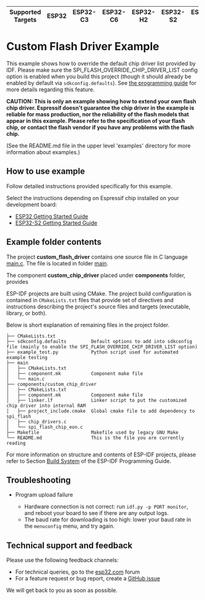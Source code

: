 | Supported Targets | ESP32 | ESP32-C3 | ESP32-C6 | ESP32-H2 | ESP32-S2 | ESP32-S3 |
| ----------------- | ----- | -------- | -------- | -------- | -------- | -------- |

# Custom Flash Driver Example

This example shows how to override the default chip driver list provided by IDF. Please make sure the SPI_FLASH_OVERRIDE_CHIP_DRIVER_LIST config option is enabled when you build this project (though it should already be enabled by default via `sdkconfig.defaults`). See [the programming guide](https://docs.espressif.com/projects/esp-idf/en/stable/api-reference/storage/spi_flash_override_driver.html) for more details regarding this feature.

**CAUTION: This is only an example showing how to extend your own flash chip driver. Espressif doesn't guarantee the chip driver in the example is reliable for mass production, nor the reliability of the flash models that appear in this example. Please refer to the specification of your flash chip, or contact the flash vendor if you have any problems with the flash chip.**

(See the README.md file in the upper level 'examples' directory for more information about examples.)

## How to use example

Follow detailed instructions provided specifically for this example.

Select the instructions depending on Espressif chip installed on your development board:

- [ESP32 Getting Started Guide](https://docs.espressif.com/projects/esp-idf/en/stable/get-started/index.html)
- [ESP32-S2 Getting Started Guide](https://docs.espressif.com/projects/esp-idf/en/latest/esp32s2/get-started/index.html)


## Example folder contents

The project **custom_flash_driver** contains one source file in C language [main.c](main/main.c). The file is located in folder [main](main).

The component **custom_chip_driver** placed under **components** folder, provides

ESP-IDF projects are built using CMake. The project build configuration is contained in `CMakeLists.txt` files that provide set of directives and instructions describing the project's source files and targets (executable, library, or both).

Below is short explanation of remaining files in the project folder.

```
├── CMakeLists.txt
├── sdkconfig.defaults         Default options to add into sdkconfig file (mainly to enable the SPI_FLASH_OVERRIDE_CHIP_DRIVER_LIST option)
├── example_test.py            Python script used for automated example testing
├── main
│   ├── CMakeLists.txt
│   ├── component.mk           Component make file
│   └── main.c
├── components/custom_chip_driver
│   ├── CMakeLists.txt
│   ├── component.mk           Component make file
│   ├── linker.lf              Linker script to put the customized chip driver into internal RAM
│   ├── project_include.cmake  Global cmake file to add dependency to spi_flash
│   ├── chip_drivers.c
│   └── spi_flash_chip_eon.c
├── Makefile                   Makefile used by legacy GNU Make
└── README.md                  This is the file you are currently reading
```

For more information on structure and contents of ESP-IDF projects, please refer to Section [Build System](https://docs.espressif.com/projects/esp-idf/en/latest/esp32/api-guides/build-system.html) of the ESP-IDF Programming Guide.

## Troubleshooting

* Program upload failure

    * Hardware connection is not correct: run `idf.py -p PORT monitor`, and reboot your board to see if there are any output logs.
    * The baud rate for downloading is too high: lower your baud rate in the `menuconfig` menu, and try again.

## Technical support and feedback

Please use the following feedback channels:

* For technical queries, go to the [esp32.com](https://esp32.com/) forum
* For a feature request or bug report, create a [GitHub issue](https://github.com/espressif/esp-idf/issues)

We will get back to you as soon as possible.
